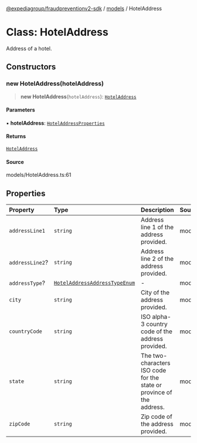 [@expediagroup/fraudpreventionv2-sdk](../../index.md) / [models](../index.md) / HotelAddress

# Class: HotelAddress

Address of a hotel.

## Constructors

### new HotelAddress(hotelAddress)

> **new HotelAddress**(`hotelAddress`): [`HotelAddress`](HotelAddress.md)

#### Parameters

▪ **hotelAddress**: [`HotelAddressProperties`](../interfaces/HotelAddressProperties.md)

#### Returns

[`HotelAddress`](HotelAddress.md)

#### Source

models/HotelAddress.ts:61

## Properties

| Property | Type | Description | Source |
| :------ | :------ | :------ | :------ |
| `addressLine1` | `string` | Address line 1 of the address provided. | models/HotelAddress.ts:34 |
| `addressLine2`? | `string` | Address line 2 of the address provided. | models/HotelAddress.ts:39 |
| `addressType`? | [`HotelAddressAddressTypeEnum`](../type-aliases/HotelAddressAddressTypeEnum.md) | - | models/HotelAddress.ts:29 |
| `city` | `string` | City of the address provided. | models/HotelAddress.ts:44 |
| `countryCode` | `string` | ISO alpha-3 country code of the address provided. | models/HotelAddress.ts:59 |
| `state` | `string` | The two-characters ISO code for the state or province of the address. | models/HotelAddress.ts:49 |
| `zipCode` | `string` | Zip code of the address provided. | models/HotelAddress.ts:54 |
